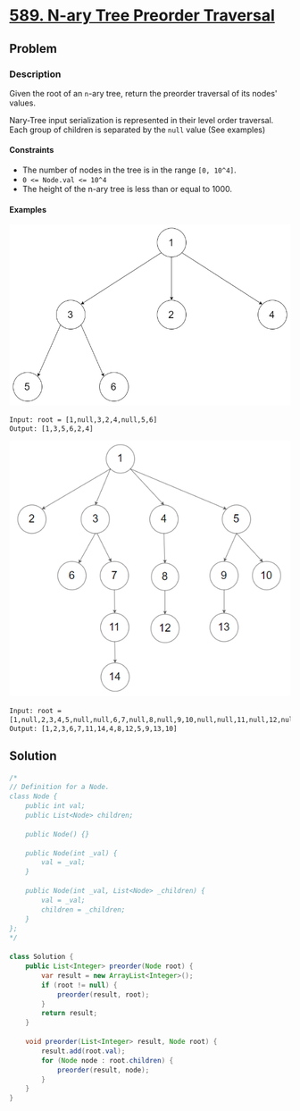 # [589. N-ary Tree Preorder Traversal](https://leetcode.com/problems/n-ary-tree-preorder-traversal/)

## Problem

### Description

Given the root of an `n`-ary tree, return the preorder traversal of its nodes'
values.

Nary-Tree input serialization is represented in their level order traversal.
Each group of children is separated by the `null` value (See examples)

#### Constraints

* The number of nodes in the tree is in the range `[0, 10^4]`.
* `0 <= Node.val <= 10^4`
* The height of the n-ary tree is less than or equal to 1000.

#### Examples

![inage](/leetcode/500%20-%20599/resources/589/ex1.png)

```text
Input: root = [1,null,3,2,4,null,5,6]
Output: [1,3,5,6,2,4]
```

![inage](/leetcode/500%20-%20599/resources/589/ex2.png)

```text
Input: root = [1,null,2,3,4,5,null,null,6,7,null,8,null,9,10,null,null,11,null,12,null,13,null,null,14]
Output: [1,2,3,6,7,11,14,4,8,12,5,9,13,10]
```

## Solution

```java
/*
// Definition for a Node.
class Node {
    public int val;
    public List<Node> children;

    public Node() {}

    public Node(int _val) {
        val = _val;
    }

    public Node(int _val, List<Node> _children) {
        val = _val;
        children = _children;
    }
};
*/

class Solution {
    public List<Integer> preorder(Node root) {
        var result = new ArrayList<Integer>();
        if (root != null) {
            preorder(result, root);
        }
        return result;
    }

    void preorder(List<Integer> result, Node root) {
        result.add(root.val);
        for (Node node : root.children) {
            preorder(result, node);
        }
    }
}
```